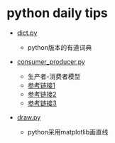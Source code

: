 
python daily tips
====================

* [dict.py](dict.py)
	* python版本的有道词典

* [consumer_producer.py](consumer_producer.py)
	* 生产者-消费者模型
	* [参考链接1](http://www.cnblogs.com/hymenz/p/3504939.html)
	* [参考链接2](https://www.zhihu.com/question/20511233)
	* [参考链接3](https://segmentfault.com/a/1190000001813992)
* [draw.py](draw.py)
	* python采用matplotlib画直线
